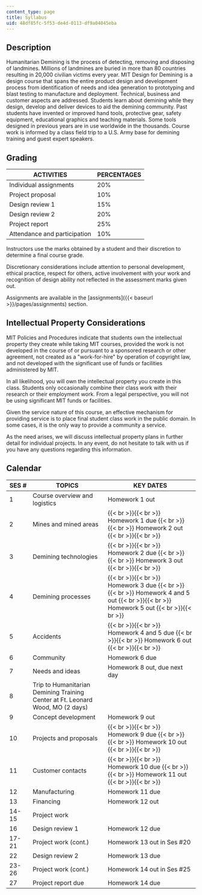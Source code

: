 ```yaml
---
content_type: page
title: Syllabus
uid: 48df85fc-5f53-de4d-0113-df9a04045eba
---
```


Description
-----------

Humanitarian Demining is the process of detecting, removing and disposing of landmines. Millions of landmines are buried in more than 80 countries resulting in 20,000 civilian victims every year. MIT Design for Demining is a design course that spans the entire product design and development process from identification of needs and idea generation to prototyping and blast testing to manufacture and deployment. Technical, business and customer aspects are addressed. Students learn about demining while they design, develop and deliver devices to aid the demining community. Past students have invented or improved hand tools, protective gear, safety equipment, educational graphics and teaching materials. Some tools designed in previous years are in use worldwide in the thousands. Course work is informed by a class field trip to a U.S. Army base for demining training and guest expert speakers.

Grading
-------

| ACTIVITIES | PERCENTAGES |
| --- | --- |
| Individual assignments | 20% |
| Project proposal | 10% |
| Design review 1 | 15% |
| Design review 2 | 20% |
| Project report | 25% |
| Attendance and participation | 10% 

Instructors use the marks obtained by a student and their discretion to determine a final course grade.

Discretionary considerations include attention to personal development, ethical practice, respect for others, active involvement with your work and recognition of design ability not reflected in the assessment marks given out.

Assignments are available in the [assignments]({{< baseurl >}}/pages/assignments) section.

Intellectual Property Considerations
------------------------------------

MIT Policies and Procedures indicate that students own the intellectual property they create while taking MIT courses, provided the work is not developed in the course of or pursuant to a sponsored research or other agreement, not created as a "work-for-hire" by operation of copyright law, and not developed with the significant use of funds or facilities administered by MIT.

In all likelihood, you will own the intellectual property you create in this class. Students only occasionally combine their class work with their research or their employment work. From a legal perspective, you will not be using significant MIT funds or facilities.

Given the service nature of this course, an effective mechanism for providing service is to place final student class work in the public domain. In some cases, it is the only way to provide a community a service.

As the need arises, we will discuss intellectual property plans in further detail for individual projects. In any event, do not hesitate to talk with us if you have any questions regarding this information.

Calendar
--------

| SES # | TOPICS | KEY DATES |
| --- | --- | --- |
| 1 | Course overview and logistics | Homework 1 out |
| 2 | Mines and mined areas |  {{< br >}}{{< br >}} Homework 1 due {{< br >}}{{< br >}} Homework 2 out {{< br >}}{{< br >}}  |
| 3 | Demining technologies |  {{< br >}}{{< br >}} Homework 2 due {{< br >}}{{< br >}} Homework 3 out {{< br >}}{{< br >}}  |
| 4 | Demining processes |  {{< br >}}{{< br >}} Homework 3 due {{< br >}}{{< br >}} Homework 4 and 5 out {{< br >}}{{< br >}} Homework 5 out {{< br >}}{{< br >}}  |
| 5 | Accidents |  {{< br >}}{{< br >}} Homework 4 and 5 due {{< br >}}{{< br >}} Homework 6 out {{< br >}}{{< br >}}  |
| 6 | Community | Homework 6 due |
| 7 | Needs and ideas | Homework 8 out, due next day |
| 8 | Trip to Humanitarian Demining Training Center at Ft. Leonard Wood, MO (2 days) | &nbsp; |
| 9 | Concept development | Homework 9 out |
| 10 | Projects and proposals |  {{< br >}}{{< br >}} Homework 9 due {{< br >}}{{< br >}} Homework 10 out {{< br >}}{{< br >}}  |
| 11 | Customer contacts |  {{< br >}}{{< br >}} Homework 10 due {{< br >}}{{< br >}} Homework 11 out {{< br >}}{{< br >}}  |
| 12 | Manufacturing | Homework 11 due |
| 13 | Financing | Homework 12 out |
| 14-15 | Project work | &nbsp; |
| 16 | Design review 1 | Homework 12 due |
| 17-21 | Project work (cont.) | Homework 13 out in Ses #20 |
| 22 | Design review 2 | Homework 13 due |
| 23-26 | Project work (cont.) | Homework 14 out in Ses #25 |
| 27 | Project report due | Homework 14 due